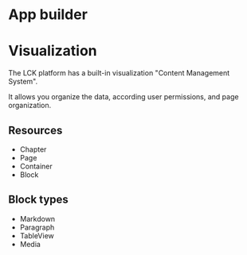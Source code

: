 # App builder

# Visualization

The LCK platform has a built-in visualization "Content Management System".

It allows you organize the data,
according user permissions, and page organization.

## Resources

* Chapter
* Page
* Container
* Block

## Block types

* Markdown
* Paragraph
* TableView
* Media
